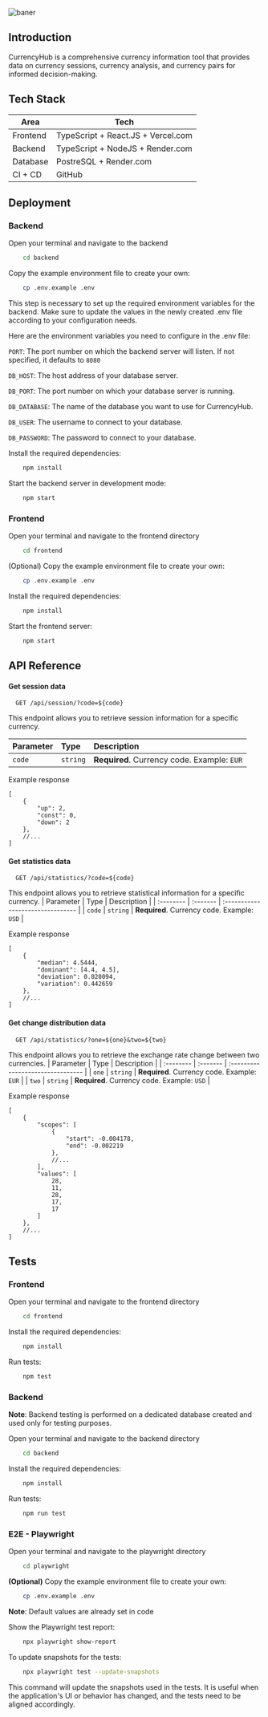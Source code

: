 ![baner](https://github.com/DudzinskiR/CurrencyHub/assets/130515506/1cbac3a4-9da1-4fc5-af6a-33552bff5961)


## Introduction
CurrencyHub is a comprehensive currency information tool that provides data on currency sessions, currency analysis, and currency pairs for informed decision-making.
## Tech Stack
Area | Tech
-- | --
Frontend | TypeScript + React.JS + Vercel.com
Backend | TypeScript + NodeJS + Render.com
Database | PostreSQL + Render.com
CI + CD | GitHub

## Deployment

### Backend
Open your terminal and navigate to the backend
```bash
    cd backend
```
Copy the example environment file to create your own:

```bash
    cp .env.example .env
```
This step is necessary to set up the required environment variables for the backend. Make sure to update the values in the newly created .env file according to your configuration needs.

Here are the environment variables you need to configure in the .env file:

`PORT`: The port number on which the backend server will listen. If not specified, it defaults to `8080`

`DB_HOST`: The host address of your database server.

`DB_PORT`: The port number on which your database server is running.

`DB_DATABASE`: The name of the database you want to use for CurrencyHub.

`DB_USER`: The username to connect to your database.

`DB_PASSWORD`: The password to connect to your database.

Install the required dependencies:
```bash
    npm install
```
Start the backend server in development mode:
```bash
    npm start
```
### Frontend

Open your terminal and navigate to the frontend directory

```bash
    cd frontend
```

(Optional) Copy the example environment file to create your own:

```bash
    cp .env.example .env
```
Install the required dependencies:
```bash
    npm install
```
Start the frontend server:
```bash
    npm start
```
## API Reference

#### Get session data

```
  GET /api/session/?code=${code}
```
This endpoint allows you to retrieve session information for a specific currency.

| Parameter | Type     | Description                |
| :-------- | :------- | :-------------------------------- |
| `code` | `string` | **Required**. Currency code. Example: `EUR` |

Example response
```
[
    {
        "up": 2,
        "const": 0,
        "down": 2
    },
    //...
]
```

#### Get statistics data

```
  GET /api/statistics/?code=${code}
```
This endpoint allows you to retrieve statistical information for a specific currency.
| Parameter | Type     | Description                       |
| :-------- | :------- | :-------------------------------- |
| `code` | `string` | **Required**. Currency code. Example: `USD` |

Example response
```
[
    {
        "median": 4.5444,
        "dominant": [4.4, 4.5],
        "deviation": 0.020094,
        "variation": 0.442659
    },
    //...
]
```

#### Get change distribution data

```
  GET /api/statistics/?one=${one}&two=${two}
```
This endpoint allows you to retrieve the exchange rate change between two currencies.
| Parameter | Type     | Description                       |
| :-------- | :------- | :-------------------------------- |
| `one` | `string` | **Required**. Currency code. Example: `EUR` |
| `two` | `string` | **Required**. Currency code. Example: `USD` |

Example response
```
[
    {
        "scopes": [
            {
                "start": -0.004178,
                "end": -0.002219
            },
            //...
        ],
        "values": [
            28,
            11,
            28,
            17,
            17
        ]
    },
    //...
]
```


## Tests

### Frontend
Open your terminal and navigate to the frontend directory

```bash
    cd frontend
```

Install the required dependencies:
```bash
    npm install
```
Run tests:
```bash
    npm test
```
### Backend

**Note**: Backend testing is performed on a dedicated database created and used only for testing purposes.

Open your terminal and navigate to the backend directory

```bash
    cd backend
```

Install the required dependencies:
```bash
    npm install
```
Run tests:
```bash
    npm run test
```

### E2E - Playwright

Open your terminal and navigate to the playwright directory
```bash
    cd playwright
```
**(Optional)** Copy the example environment file to create your own:

```bash
    cp .env.example .env
```
**Note**: Default values are already set in code


Show the Playwright test report:
```bash
    npx playwright show-report
```
To update snapshots for the tests:
```bash
    npx playwright test --update-snapshots
```
This command will update the snapshots used in the tests. It is useful when the application's UI or behavior has changed, and the tests need to be aligned accordingly.
